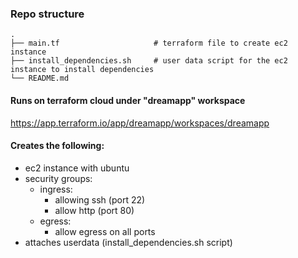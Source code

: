 ### Repo structure

    .
    ├── main.tf                     # terraform file to create ec2 instance
    ├── install_dependencies.sh     # user data script for the ec2 instance to install dependencies 
    └── README.md

#### Runs on terraform cloud under "dreamapp" workspace
https://app.terraform.io/app/dreamapp/workspaces/dreamapp


#### Creates the following:
* ec2 instance with ubuntu
* security groups: 
  * ingress:
    * allowing ssh (port 22) 
    * allow http (port 80)
  * egress:
    * allow egress on all ports
* attaches userdata (install_dependencies.sh script)
